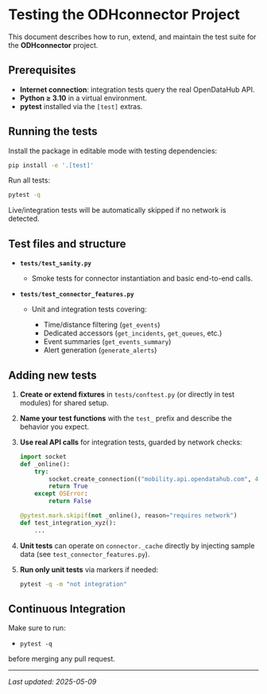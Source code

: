 # Testing the ODHconnector Project

This document describes how to run, extend, and maintain the test suite for the **ODHconnector** project.

## Prerequisites

* **Internet connection**: integration tests query the real OpenDataHub API.
* **Python ≥ 3.10** in a virtual environment.
* **pytest** installed via the `[test]` extras.

## Running the tests

Install the package in editable mode with testing dependencies:

```bash
pip install -e '.[test]'
```

Run all tests:

```bash
pytest -q
```

Live/integration tests will be automatically skipped if no network is detected.

## Test files and structure

* **`tests/test_sanity.py`**

  * Smoke tests for connector instantiation and basic end-to-end calls.

* **`tests/test_connector_features.py`**

  * Unit and integration tests covering:

    * Time/distance filtering (`get_events`)
    * Dedicated accessors (`get_incidents`, `get_queues`, etc.)
    * Event summaries (`get_events_summary`)
    * Alert generation (`generate_alerts`)

## Adding new tests

1. **Create or extend fixtures** in `tests/conftest.py` (or directly in test modules) for shared setup.
2. **Name your test functions** with the `test_` prefix and describe the behavior you expect.
3. **Use real API calls** for integration tests, guarded by network checks:

   ```python
   import socket
   def _online():
       try:
           socket.create_connection(("mobility.api.opendatahub.com", 443), 2)
           return True
       except OSError:
           return False

   @pytest.mark.skipif(not _online(), reason="requires network")
   def test_integration_xyz():
       ...
   ```
4. **Unit tests** can operate on `connector._cache` directly by injecting sample data (see `test_connector_features.py`).
5. **Run only unit tests** via markers if needed:

   ```bash
   pytest -q -m "not integration"
   ```

## Continuous Integration

Make sure to run:

* `pytest -q`

before merging any pull request.

---

*Last updated: 2025-05-09*
